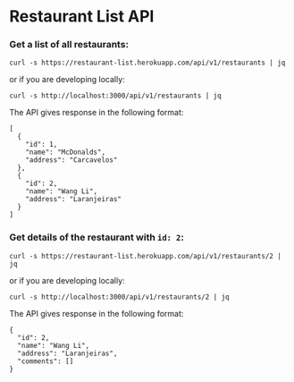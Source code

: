 # Restaurant List API

### Get a list of all restaurants:

```
curl -s https://restaurant-list.herokuapp.com/api/v1/restaurants | jq
```
or if you are developing locally:
```
curl -s http://localhost:3000/api/v1/restaurants | jq
```
The API gives response in the following format:
```
[
  {
    "id": 1,
    "name": "McDonalds",
    "address": "Carcavelos"
  },
  {
    "id": 2,
    "name": "Wang Li",
    "address": "Laranjeiras"
  }
]

```

### Get details of the restaurant with ` id: 2 `:
```
curl -s https://restaurant-list.herokuapp.com/api/v1/restaurants/2 | jq
```
or if you are developing locally:
```
curl -s http://localhost:3000/api/v1/restaurants/2 | jq
```
The API gives response in the following format:
```
{
  "id": 2,
  "name": "Wang Li",
  "address": "Laranjeiras",
  "comments": []
}
```
